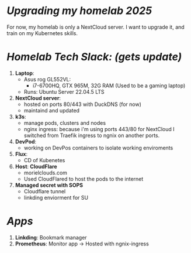 # *Upgrading my homelab 2025*

For now, my homelab is only a NextCloud server.
I want to upgrade it, and train on my Kubernetes skills.

# *Homelab Tech Slack: (gets update)*
1. **Laptop**: 
   - Asus rog GL552VL: 
      - i7-6700HQ, GTX 965M, 32G RAM (Used to be a gaming laptop)
   - Runs: Ubuntu Server 22.04.5 LTS
3. **NextCloud server**:
   - hosted on ports 80/443 with DuckDNS (for now)
   - maintaind and updated
4. **k3s**:
   - manage pods, clusters and nodes
   - nginx ingress: because i'm using ports 443/80 for NextCloud I switched from Traefik ingress to ngnix on another ports.
5. **DevPod**:
   - working on DevPos containers to isolate working enviroments
6. **Flux**:
   - CD of Kubenetes
7. **Host**: **CloudFlare**
   - morielclouds.com
   - Used CloudFlared to host the pods to the internet
8. **Managed secret with SOPS**
   - Cloudflare tunnel
   - linkding enviorment for SU

# *Apps*
1. **Linkding**: Bookmark manager
2. **Prometheus**: Monitor app -> Hosted with ngnix-ingress